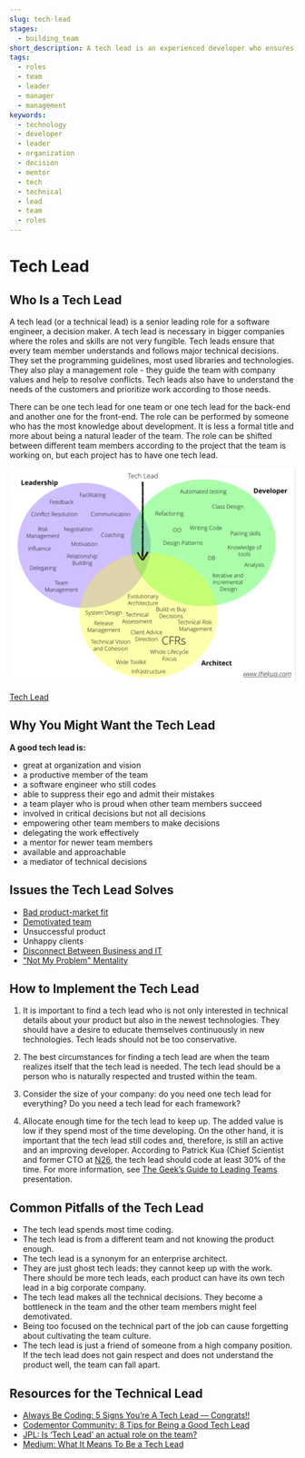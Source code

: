 ```yaml
---
slug: tech-lead
stages:
  - building_team
short_description: A tech lead is an experienced developer who ensures that team members follow major technical decision. It should be a person with a desire to learn and share new concepts and technologies.
tags:
  - roles
  - team
  - leader
  - manager
  - management
keywords:
  - technology
  - developer
  - leader
  - organization
  - decision
  - mentor
  - tech
  - technical
  - lead
  - team
  - roles
---
```


# Tech Lead

## Who Is a Tech Lead

A tech lead (or a technical lead) is a senior leading role for a software engineer, a decision maker. A tech lead is necessary in bigger companies where the roles and skills are not very fungible. Tech leads ensure that every team member understands and follows major technical decisions. They set the programming guidelines, most used libraries and technologies. They also play a management role - they guide the team with company values and help to resolve conflicts. Tech leads also have to understand the needs of the customers and prioritize work according to those needs.

There can be one tech lead for one team or one tech lead for the back-end and another one for the front-end. The role can be performed by someone who has the most knowledge about development. It is less a formal title and more about being a natural leader of the team. The role can be shifted between different team members according to the project that the team is working on, but each project has to have one tech lead.

![Tech Lead](/files/tech_lead.png)

[Tech Lead](https://www.codementor.io/npostolovski/8-tips-for-being-a-good-tech-lead-ke35g7em8/)

## Why You Might Want the Tech Lead

**A good tech lead is:**

- great at organization and vision
- a productive member of the team
- a software engineer who still codes
- able to suppress their ego and admit their mistakes
- a team player who is proud when other team members succeed
- involved in critical decisions but not all decisions
- empowering other team members to make decisions
- delegating the work effectively
- a mentor for newer team members
- available and approachable
- a mediator of technical decisions

## Issues the Tech Lead Solves

- [Bad product-market fit](/issues/bad-product-market-fit)
- [Demotivated team](/issues/demotivated-team)
- Unsuccessful product
- Unhappy clients
- [Disconnect Between Business and IT](issues/disconnect-between-business-and-it)
- ["Not My Problem" Mentality](issues/not-my-problem-mentality)

## How to Implement the Tech Lead

1. It is important to find a tech lead who is not only interested in technical details about your product but also in the newest technologies. They should have a desire to educate themselves continuously in new technologies. Tech leads should not be too conservative.

2. The best circumstances for finding a tech lead are when the team realizes itself that the tech lead is needed. The tech lead should be a person who is naturally respected and trusted within the team.

3. Consider the size of your company: do you need one tech lead for everything? Do you need a tech lead for each framework?

4. Allocate enough time for the tech lead to keep up. The added value is low if they spend most of the time developing. On the other hand, it is important that the tech lead still codes and, therefore, is still an active and an improving developer. According to Patrick Kua (Chief Scientist and former CTO at [N26](https://n26.com/en-eu/), the tech lead should code at least 30% of the time. For more information, see [The Geek’s Guide to Leading Teams](https://www.slideshare.net/thekua/the-geeks-guide-to-leading-teams) presentation.

## Common Pitfalls of the Tech Lead

- The tech lead spends most time coding.
- The tech lead is from a different team and not knowing the product enough.
- The tech lead is a synonym for an enterprise architect.
- They are just ghost tech leads: they cannot keep up with the work. There should be more tech leads, each product can have its own tech lead in a big corporate company.
- The tech lead makes all the technical decisions. They become a bottleneck in the team and the other team members might feel demotivated.
- Being too focused on the technical part of the job can cause forgetting about cultivating the team culture.
- The tech lead is just a friend of someone from a high company position. If the tech lead does not gain respect and does not understand the product well, the team can fall apart.

## Resources for the Technical Lead

- [Always Be Coding: 5 Signs You’re A Tech Lead — Congrats!!](https://abc.danch.me/5-signs-youre-a-tech-lead-congrats-4b89b6b9c071)
- [Codementor Community: 8 Tips for Being a Good Tech Lead](https://www.codementor.io/npostolovski/8-tips-for-being-a-good-tech-lead-ke35g7em8)
- [JPL: Is ‘Tech Lead’ an actual role on the team?](https://jp-lambert.me/is-tech-lead-an-actual-role-on-the-team-7c040f2fd29b)
- [Medium: What It Means To Be a Tech Lead](https://medium.com/@weareqdivision/what-it-means-to-be-a-tech-lead-c406f837045d)
